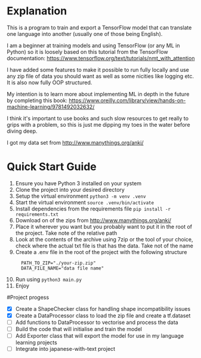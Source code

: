 # Explanation
This is a program to train and export a TensorFlow model that can translate one language into another (usually one of those being English).

I am a beginner at training models and using TensorFlow (or any ML in Python) so it is loosely based on this tutorial from the TensorFlow documentation: https://www.tensorflow.org/text/tutorials/nmt_with_attention

I have added some features to make it possible to run fully locally and use any zip file of data you should want as well as some nicities like logging etc. It is also now fully OOP structured.

My intention is to learn more about implementing ML in depth in the future by completing this book: https://www.oreilly.com/library/view/hands-on-machine-learning/9781492032632/

I think it's important to use books and such slow resources to get really to grips with a problem, so this is just me dipping my toes in the water before diving deep.

I got my data set from http://www.manythings.org/anki/

# Quick Start Guide
1. Ensure you have Python 3 installed on your system
2. Clone the project into your desired directory
3. Setup the virtual environment `python3 -m venv .venv`
4. Start the virtual environment `source .venv/bin/activate`
5. Install dependencies from the requirements file `pip install -r requirements.txt`
6. Download on of the zips from http://www.manythings.org/anki/
7. Place it wherever you want but you probably want to put it in the root of the project. Take note of the relative path
8. Look at the contents of the archive using 7zip or the tool of your choice, check where the actual txt file is that has the data. Take not of the name
9. Create a .env file in the root of the project with the following structure
   ```
     PATH_TO_ZIP="./your-zip.zip"
     DATA_FILE_NAME="data file name"
   ```
10. Run using `python3 main.py`
11. Enjoy

#Project progess
- [x] Create a ShapeChecker class for handling shape incompatibility issues
- [x] Create a DataProcessor class to load the zip file and create a tf.dataset
- [ ] Add functions to DataProcessor to vectorise and process the data
- [ ] Build the code that will initialise and train the model
- [ ] Add Exporter class that will export the model for use in my language learning projects
- [ ] Integrate into japanese-with-text project 
